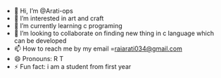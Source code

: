 - 👋 Hi, I’m @Arati-ops
- 👀 I’m interested in art and craft
- 🌱 I’m currently learning c programing
- 💞️ I’m looking to collaborate on finding new thing in c language which can be developed
- 📫 How to reach me by my email =raiarati034@gmail.com
- 😄 Pronouns: R T
- ⚡ Fun fact: i am a student from first year

<!---
Arati-ops/Arati-ops is a ✨ special ✨ repository because its `README.md` (this file) appears on your GitHub profile.
You can click the Preview link to take a look at your changes.
--->

